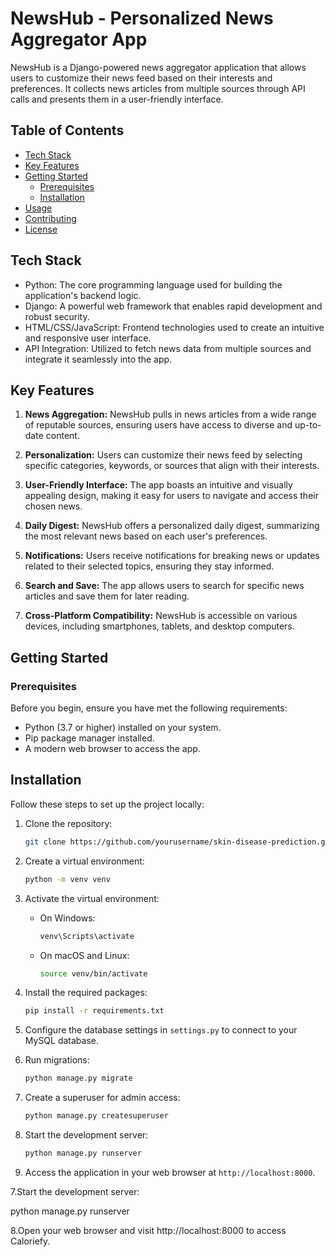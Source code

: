 # NewsHub - Personalized News Aggregator App

NewsHub is a Django-powered news aggregator application that allows users to customize their news feed based on their interests and preferences. It collects news articles from multiple sources through API calls and presents them in a user-friendly interface.



## Table of Contents

- [Tech Stack](#tech-stack)
- [Key Features](#key-features)
- [Getting Started](#getting-started)
  - [Prerequisites](#prerequisites)
  - [Installation](#installation)
- [Usage](#usage)
- [Contributing](#contributing)
- [License](#license)

## Tech Stack

- Python: The core programming language used for building the application's backend logic.
- Django: A powerful web framework that enables rapid development and robust security.
- HTML/CSS/JavaScript: Frontend technologies used to create an intuitive and responsive user interface.
- API Integration: Utilized to fetch news data from multiple sources and integrate it seamlessly into the app.

## Key Features

1. **News Aggregation:** NewsHub pulls in news articles from a wide range of reputable sources, ensuring users have access to diverse and up-to-date content.

2. **Personalization:** Users can customize their news feed by selecting specific categories, keywords, or sources that align with their interests.

3. **User-Friendly Interface:** The app boasts an intuitive and visually appealing design, making it easy for users to navigate and access their chosen news.

4. **Daily Digest:** NewsHub offers a personalized daily digest, summarizing the most relevant news based on each user's preferences.

5. **Notifications:** Users receive notifications for breaking news or updates related to their selected topics, ensuring they stay informed.

6. **Search and Save:** The app allows users to search for specific news articles and save them for later reading.

7. **Cross-Platform Compatibility:** NewsHub is accessible on various devices, including smartphones, tablets, and desktop computers.

## Getting Started

### Prerequisites

Before you begin, ensure you have met the following requirements:

- Python (3.7 or higher) installed on your system.
- Pip package manager installed.
- A modern web browser to access the app.

## Installation

Follow these steps to set up the project locally:

1. Clone the repository:

   ```bash
   git clone https://github.com/yourusername/skin-disease-prediction.git
   ```

2. Create a virtual environment:

   ```bash
   python -m venv venv
   ```

3. Activate the virtual environment:

   - On Windows:

     ```bash
     venv\Scripts\activate
     ```

   - On macOS and Linux:

     ```bash
     source venv/bin/activate
     ```

4. Install the required packages:

   ```bash
   pip install -r requirements.txt
   ```

5. Configure the database settings in `settings.py` to connect to your MySQL database.

6. Run migrations:

   ```bash
   python manage.py migrate
   ```

7. Create a superuser for admin access:

   ```bash
   python manage.py createsuperuser
   ```

8. Start the development server:

   ```bash
   python manage.py runserver
   ```

9. Access the application in your web browser at `http://localhost:8000`.


7.Start the development server: 

python manage.py runserver

8.Open your web browser and visit http://localhost:8000 to access Caloriefy.

